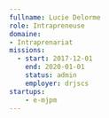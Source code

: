 ```yaml
---
fullname: Lucie Delorme
role: Intrapreneuse
domaine:
- Intraprenariat
missions:
  - start: 2017-12-01
    end: 2020-01-01
    status: admin
    employer: drjscs
startups:
    - e-mjpm
---
```

